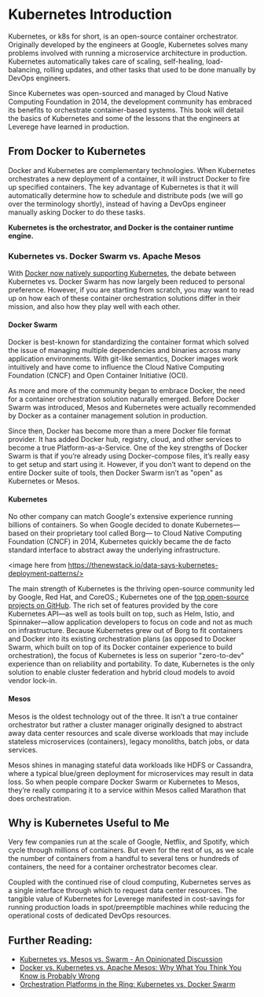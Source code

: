# Kubernetes Introduction
Kubernetes, or k8s for short, is an open-source container orchestrator. Originally developed by the engineers at Google, Kubernetes solves many problems involved with running a microservice architecture in production. Kubernetes automatically takes care of scaling, self-healing, load-balancing, rolling updates, and other tasks that used to be done manually by DevOps engineers. 

Since Kubernetes was open-sourced and managed by Cloud Native Computing Foundation in 2014, the development community has embraced its benefits to orchestrate container-based systems. This book will detail the basics of Kubernetes and some of the lessons that the engineers at Leverege have learned in production.

## From Docker to Kubernetes
Docker and Kubernetes are complementary technologies. When Kubernetes orchestrates a new deployment of a container, it will instruct Docker to fire up specified containers. The key advantage of Kubernetes is that it will automatically determine how to schedule and distribute pods (we will go over the terminology shortly), instead of having a DevOps engineer manually asking Docker to do these tasks.

**Kubernetes is the orchestrator, and Docker is the container runtime engine.**
<Image Here>

### Kubernetes vs. Docker Swarm vs. Apache Mesos
With [Docker now natively supporting Kubernetes](https://www.docker.com/kubernetes), the debate between Kubernetes vs. Docker Swarm has now largely been reduced to personal preference. However, if you are starting from scratch, you may want to read up on how each of these container orchestration solutions differ in their mission, and also how they play well with each other.

#### Docker Swarm
Docker is best-known for standardizing the container format which solved the issue of managing multiple dependencies and binaries across many application environments. With git-like semantics, Docker images work intuitively and have come to influence the Cloud Native Computing Foundation (CNCF) and Open Container Initiative (OCI).

As more and more of the community began to embrace Docker, the need for a container orchestration solution naturally emerged. Before Docker Swarm was introduced, Mesos and Kubernetes were actually recommended by Docker as a container management solution in production. 

Since then, Docker has become more than a mere Docker file format provider. It has added Docker hub, registry, cloud, and other services to become a true Platform-as-a-Service. One of the key strengths of Docker Swarm is that if you’re already using Docker-compose files, it’s really easy to get setup and start using it. However, if you don’t want to depend on the entire Docker suite of tools, then Docker Swarm isn’t as "open" as Kubernetes or Mesos.

#### Kubernetes
No other company can match Google's extensive experience running billions of containers. So when Google decided to donate Kubernetes—based on their proprietary tool called Borg—  to Cloud Native Computing Foundation (CNCF) in 2014, Kubernetes quickly became the de facto standard interface to abstract away the underlying infrastructure. 

<image here from https://thenewstack.io/data-says-kubernetes-deployment-patterns/> 

The main strength of Kubernetes is the thriving open-source community led by Google, Red Hat, and CoreOS.; Kubernetes one of the [top open-source projects on GitHub](https://github.com/kubernetes/kubernetes). The rich set of features provided by the core Kubernetes API—as well as tools built on top, such as Helm, Istio, and Spinnaker—allow application developers to focus on code and not as much on infrastructure. Because Kubernetes grew out of Borg to fit containers and Docker into its existing orchestration plans (as opposed to Docker Swarm, which built on top of its Docker container experience to build orchestration), the focus of Kubernetes is less on superior "zero-to-dev" experience than on reliability and portability. To date, Kubernetes is the only solution to enable cluster federation and hybrid cloud models to avoid vendor lock-in.

#### Mesos
Mesos is the oldest technology out of the three. It isn’t a true container orchestrator but rather a cluster manager originally designed to abstract away data center resources and scale diverse workloads that may include stateless microservices (containers), legacy monoliths, batch jobs, or data services. 

Mesos shines in managing stateful data workloads like HDFS or Cassandra, where a typical blue/green deployment for microservices may result in data loss. So when people compare Docker Swarm or Kubernetes to Mesos, they’re really comparing it to a service within Mesos called Marathon that does orchestration.

## Why is Kubernetes Useful to Me
Very few companies run at the scale of Google, Netflix, and Spotify, which cycle through millions of containers. But even for the rest of us, as we scale the number of containers from a handful to several tens or hundreds of containers, the need for a container orchestrator becomes clear. 

Coupled with the continued rise of cloud computing, Kubernetes serves as a single interface through which to request data center resources. The tangible value of Kubernetes for Leverege manifested in cost-savings for running production loads in spot/preemptible machines while reducing the operational costs of dedicated DevOps resources.

## Further Reading:
- [Kubernetes vs. Mesos vs. Swarm - An Opinionated Discussion](https://blog.outlyer.com/kubernetes-vs.-mesos-vs.-swarm)
- [Docker vs. Kubernetes vs. Apache Mesos: Why What You Think You Know is Probably Wrong](https://mesosphere.com/blog/docker-vs-kubernetes-vs-apache-mesos)
- [Orchestration Platforms in the Ring: Kubernetes vs. Docker Swarm](https://www.nirmata.com/2018/01/15/orchestration-platforms-in-the-ring-kubernetes-vs-docker-swarm/)
